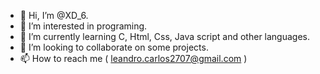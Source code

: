 - 👋 Hi, I’m @XD_6.
- 👀 I’m interested in programing.
- 🌱 I’m currently learning C, Html, Css, Java script and other languages.
- 💞️ I’m looking to collaborate on some projects.
- 📫 How to reach me ( leandro.carlos2707@gmail.com )

<!---
Lemoerl/Lemoerl is a ✨ special ✨ repository because its `README.md` (this file) appears on your GitHub profile.
You can click the Preview link to take a look at your changes.
--->
